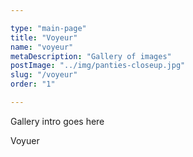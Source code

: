 ```yaml
---

type: "main-page"
title: "Voyeur"
name: "voyeur"
metaDescription: "Gallery of images"
postImage: "../img/panties-closeup.jpg"
slug: "/voyeur"
order: "1"

---
```


Gallery intro goes here

Voyuer
